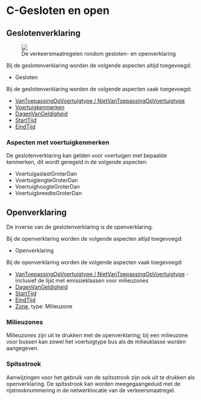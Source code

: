 # C-Gesloten en open



## Geslotenverklaring

<figure  style="width:100%">
<img src="./hoofdstukken/media/geslotenverklaring.PNG">
<figcaption>De verkeersmaatregelen rondom gesloten- en openverklaring</caption>
</figure>


Bij de geslotenverklaring worden de volgende aspecten altijd toegevoegd:
* Gesloten

Bij de geslotenverklaring worden de volgende aspecten vaak toegevoegd:

* [VanToepassingOpVoertuigtype / NietVanToepassingOpVoertuigtype](#voertuigtypen) 
* [Voertuigkenmerken](#voertuigkenmerken)
* [DagenVanGeldigheid](#dag-en-uur)
* [StartTijd](#dag-en-uur)
* [EindTijd](#dag-en-uur)

### Aspecten met voertuigkenmerken
De geslotenverklaring kan gelden voor voertuigen met bepaalde kenmerken, dit wordt geregeld in de volgende aspecten:

* VoertuigaslastGroterDan
* VoertuiglengteGroterDan
* VoertuighoogteGroterDan
* VoertuigbreedteGroterDan


## Openverklaring 
De inverse van de geslotenverklaring is de openverklaring. 


Bij de openverklaring worden de volgende aspecten altijd toegevoegd:
* Openverklaring

Bij de openverklaring worden de volgende aspecten vaak toegevoegd:

* [VanToepassingOpVoertuigtype / NietVanToepassingOpVoertuigtype](#voertuigtypen) - inclusief de lijst met emissieklassen voor milieuzones
* [DagenVanGeldigheid](#dag-en-uur)
* [StartTijd](#dag-en-uur)
* [EindTijd](#dag-en-uur)
* [Zone](#zone), type: Milieuzone


### Milieuzones
Milieuzones zijn uit te drukken met de openverklaring; bij een milieuzone voor bussen kan zowel het voertuigtype bus als de milieuklasse worden aangegeven. 

### Spitsstrook
Aanwijzingen voor het gebruik van de spitsstrook zijn ook uit te drukken als openverklaring. De spitsstrook kan worden meegegaangeduid met de rijstrooknummering in de netwerklocatie van de verkeersmaatregel.